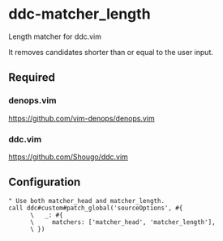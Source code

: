 # ddc-matcher_length

Length matcher for ddc.vim

It removes candidates shorter than or equal to the user input.


## Required

### denops.vim

https://github.com/vim-denops/denops.vim


### ddc.vim

https://github.com/Shougo/ddc.vim


## Configuration

```vim
" Use both matcher_head and matcher_length.
call ddc#custom#patch_global('sourceOptions', #{
      \   _: #{
      \     matchers: ['matcher_head', 'matcher_length'],
      \ })
```
